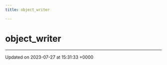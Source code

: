 ```yaml
---
title: object_writer

---
```


# object_writer





-------------------------------

Updated on 2023-07-27 at 15:31:33 +0000